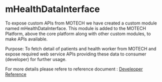# mHealthDataInterface
To expose custom APIs from MOTECH we have created a custom module named mHealthDataInterface. This module is  added to the MOTECH Platform, above the core platform along with other custom modules, to make APIs available.

Purpose: To fetch detail of patients and health worker from MOTECH and expose required web service APIs providing these data to consumer (developer) for further usage.

For more details please refere to reference document : [Develeoper Reference][]

[Develeoper Reference]:docs/MOTECH_mHealthDataInterface_Developer_Reference_v2.docx
